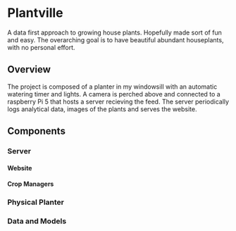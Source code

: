 # Plantville
A data first approach to growing house plants. Hopefully made sort of fun and easy.  The overarching goal is to have beautiful abundant houseplants, with no personal effort.

## Overview
The project is composed of a planter in my windowsill with an automatic watering timer and lights.  A camera is perched above and connected to a raspberry Pi 5 that hosts a server recieving the feed.  The server periodically logs analytical data, images of the plants and serves the website.

## Components
### Server 
#### Website
#### Crop Managers
### Physical Planter
### Data and Models
